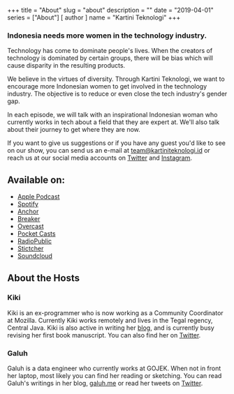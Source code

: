 +++
title = "About"
slug = "about"
description = ""
date = "2019-04-01"
series = ["About"]
[ author ]
  name = "Kartini Teknologi"
+++

### Indonesia needs more women in the technology industry.
Technology has come to dominate people's lives. When the creators of technology is dominated by certain groups, there will be bias which will cause disparity in the resulting products.

We believe in the virtues of diversity. Through Kartini Teknologi, we want to encourage more Indonesian women to get involved in the technology industry. The objective is to reduce or even close the tech industry's gender gap.

In each episode, we will talk with an inspirational Indonesian woman who currently works in tech about a field that they are expert at. We'll also talk about their journey to get where they are now.

If you want to give us suggestions or if you have any guest you'd like to see on our show, you can send us an e-mail at [team@kartiniteknologi.id](mailto:team@kartiniteknologi.id) or reach us at our social media accounts on [Twitter](https://twitter.com/kartini_tech) and [Instagram](http://instagram.com/kartiniteknologi).

## Available on: 
- [Apple Podcast](https://podcasts.apple.com/us/podcast/kartini-teknologi/id1459757397?uo=4)
- [Spotify](https://open.spotify.com/show/1vLCiFbZdvfAkcprdKbbqI?si=feQ9g3SFQQaLIJrEe5DOcQ)
- [Anchor](https://anchor.fm/kartini-teknologi)
- [Breaker](https://www.breaker.audio/kartini-teknologi)
- [Overcast](https://overcast.fm/itunes1459719839/kartini-teknologi)
- [Pocket Casts](https://pca.st/yr21)
- [RadioPublic](https://radiopublic.com/kartini-teknologi-G2M4rR)
- [Stictcher](https://www.stitcher.com/podcast/anchor-podcasts/kartini-teknologi)
- [Soundcloud](https://soundcloud.com/kartiniteknologi)

## About the Hosts
### Kiki
Kiki is an ex-programmer who is now working as a Community Coordinator at Mozilla. Currently Kiki works remotely and lives in the Tegal regency, Central Java. Kiki is also active in writing her [blog](https://kelimuttu.co/), and is currently busy revising her first book manuscript. You can also find her on [Twitter](https://twitter.com/kelimuttu).

### Galuh
Galuh is a data engineer who currently works at GOJEK. When not in front her laptop, most likely you can find her reading or sketching. You can read Galuh's writings in her blog, [galuh.me](http://galuh.me) or read her tweets on [Twitter](https://twitter.com/galuhsahid).